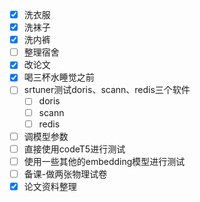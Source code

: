 - [x] 洗衣服
- [x] 洗袜子
- [x] 洗内裤
- [ ] 整理宿舍
- [x] 改论文
- [x] 喝三杯水睡觉之前
- [ ] srtuner测试doris、scann、redis三个软件
	- [ ] doris
	- [ ] scann
	- [ ] redis
- [ ] 调模型参数
- [ ] 直接使用codeT5进行测试
- [ ] 使用一些其他的embedding模型进行测试
- [ ] 备课-做两张物理试卷
- [x] 论文资料整理
